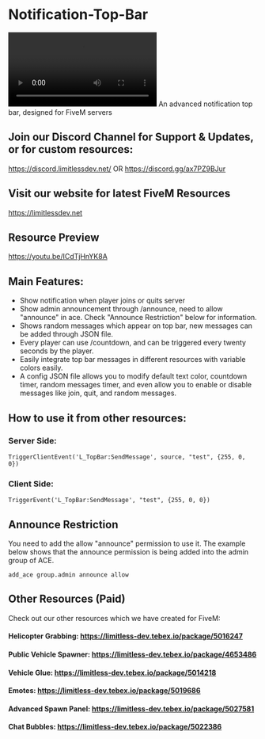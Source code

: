 # Notification-Top-Bar
![](https://i.imgur.com/Z2ZhsAd.mp4)
An advanced notification top bar, designed for FiveM servers

## Join our Discord Channel for Support & Updates, or for custom resources:
https://discord.limitlessdev.net/
OR
https://discord.gg/ax7PZ9BJur

## Visit our website for latest FiveM Resources
https://limitlessdev.net

## Resource Preview
https://youtu.be/ICdTjHnYK8A

## Main Features:
- Show notification when player joins or quits server
- Show admin announcement through /announce, need to allow "announce" in ace. Check "Announce Restriction" below for information.
- Shows random messages which appear on top bar, new messages can be added through JSON file.
- Every player can use /countdown, and can be triggered every twenty seconds by the player.
- Easily integrate top bar messages in different resources with variable colors easily.
- A config JSON file allows you to modify default text color, countdown timer, random messages timer, and even allow you to enable or disable messages like join, quit, and random messages.

## How to use it from other resources:
### Server Side:
```
TriggerClientEvent('L_TopBar:SendMessage', source, "test", {255, 0, 0})
```

### Client Side: 
```
TriggerEvent('L_TopBar:SendMessage', "test", {255, 0, 0})
```
## Announce Restriction
You need to add the allow "announce" permission to use it. The example below shows that the announce permission is being added into the admin group of ACE.
```
add_ace group.admin announce allow
```

## Other Resources (Paid)
Check out our other resources which we have created for FiveM:
#### Helicopter Grabbing: https://limitless-dev.tebex.io/package/5016247
#### Public Vehicle Spawner: https://limitless-dev.tebex.io/package/4653486
#### Vehicle Glue: https://limitless-dev.tebex.io/package/5014218
#### Emotes: https://limitless-dev.tebex.io/package/5019686
#### Advanced Spawn Panel: https://limitless-dev.tebex.io/package/5027581
#### Chat Bubbles: https://limitless-dev.tebex.io/package/5022386
